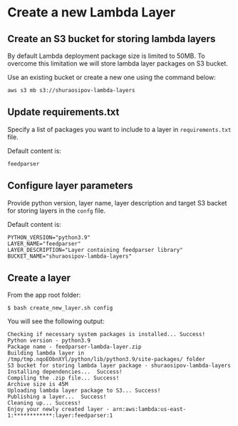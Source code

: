 # Create a new Lambda Layer

## Create an S3 bucket for storing lambda layers
By default Lambda deployment package size is limited to 50MB.
To overcome this limitation we will store lambda layer packages on S3 bucket.

Use an existing bucket or create a new one using the command below:
```
aws s3 mb s3://shuraosipov-lambda-layers
```

## Update requirements.txt
Specify a list of packages you want to include to a layer in `requirements.txt` file.
 
Default content is:
```
feedparser
```

## Configure layer parameters
Provide python version, layer name, layer description and target S3 backet for storing layers in the `confg` file.

Default content is:
```
PYTHON_VERSION="python3.9"
LAYER_NAME="feedparser"
LAYER_DESCRIPTION="Layer containing feedparser library"
BUCKET_NAME="shuraosipov-lambda-layers"
```

## Create a layer
From the app root folder:
```
$ bash create_new_layer.sh config
```

You will see the following output:
```
Checking if necessary system packages is installed... Success!
Python version - python3.9
Package name - feedparser-lambda-layer.zip
Building lambda layer in /tmp/tmp.nqoEObnXYl/python/lib/python3.9/site-packages/ folder
S3 bucket for storing lambda layer package - shuraosipov-lambda-layers
Installing dependencies...  Success!
Compiling the .zip file... Success!
Archive size is 45M
Uploading lambda layer package to S3... Success!
Publishing a layer...  Success!
Cleaning up... Success!
Enjoy your newly created layer - arn:aws:lambda:us-east-1:************:layer:feedparser:1
```